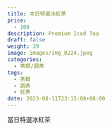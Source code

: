 ```yaml
---
title: 本日特選冰紅茶
price:
  - 100
description: Premium Iced Tea
draft: false
weight: 39
image: images/img_0224.jpeg
categories:
  - 茶類/調茶
tags:
  - 茶類
  - 調茶
  - 紅茶
date: 2023-08-11T23:15:08+08:00
---
```


 當日特選冰紅茶
